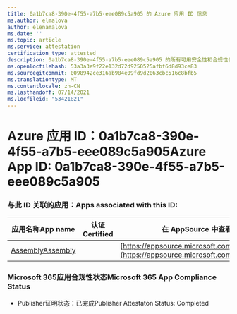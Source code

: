 ```yaml
---
title: 0a1b7ca8-390e-4f55-a7b5-eee089c5a905 的 Azure 应用 ID 信息
ms.author: elmalova
author: elenamalova
ms.date: ''
ms.topic: article
ms.service: attestation
certification_type: attested
description: 0a1b7ca8-390e-4f55-a7b5-eee089c5a905 的所有可用安全性和合规性信息。
ms.openlocfilehash: 53a3a3e9f22e132d72d9250525afbf6d8d93ce83
ms.sourcegitcommit: 0098942ce316ab984e09fd9d2063cbc516c8bfb5
ms.translationtype: MT
ms.contentlocale: zh-CN
ms.lasthandoff: 07/14/2021
ms.locfileid: "53421821"
---
```

# <a name="azure-app-id-0a1b7ca8-390e-4f55-a7b5-eee089c5a905"></a><span data-ttu-id="c292d-103">Azure 应用 ID：0a1b7ca8-390e-4f55-a7b5-eee089c5a905</span><span class="sxs-lookup"><span data-stu-id="c292d-103">Azure App ID: 0a1b7ca8-390e-4f55-a7b5-eee089c5a905</span></span>


### <a name="apps-associated-with-this-id"></a><span data-ttu-id="c292d-104">与此 ID 关联的应用：</span><span class="sxs-lookup"><span data-stu-id="c292d-104">Apps associated with this ID:</span></span>
| <span data-ttu-id="c292d-105">**应用名称**</span><span class="sxs-lookup"><span data-stu-id="c292d-105">**App name**</span></span> | <span data-ttu-id="c292d-106">**认证**</span><span class="sxs-lookup"><span data-stu-id="c292d-106">**Certified**</span></span> | <span data-ttu-id="c292d-107">**在 AppSource 中查看**</span><span class="sxs-lookup"><span data-stu-id="c292d-107">**View in AppSource**</span></span> |
|-|-|-|
| [<span data-ttu-id="c292d-108">Assembly</span><span class="sxs-lookup"><span data-stu-id="c292d-108">Assembly</span></span>](https://docs.microsoft.com/en-us/microsoft-365-app-certification/forward/WA200002271) |  | [https://appsource.microsoft.com/product/office/WA200002271](https://appsource.microsoft.com/product/office/WA200002271) |

### <a name="microsoft-365-app-compliance-status"></a><span data-ttu-id="c292d-109">Microsoft 365应用合规性状态</span><span class="sxs-lookup"><span data-stu-id="c292d-109">Microsoft 365 App Compliance Status</span></span>
- <span data-ttu-id="c292d-110">Publisher证明状态：已完成</span><span class="sxs-lookup"><span data-stu-id="c292d-110">Publisher Attestaton Status: Completed</span></span>
